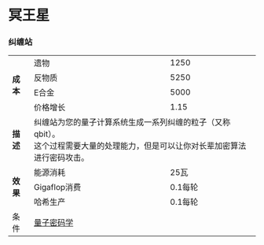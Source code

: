 # 冥王星
### 纠缠站
<table>
<tbody>
<tr>
<td rowspan="4">
<strong>
成本
</strong>
</td>
<td>
遗物
</td>
<td>
1250
</td>
</tr>
<tr>
<td>
反物质
</td>
<td>
5250
</td>
</tr>
<tr>
<td>
E合金
</td>
<td>
5000
</td>
</tr>
<tr>
<td>
价格增长
</td>
<td>
1.15
</td>
</tr>
<tr>
<td>
<strong>
描述
</strong>
</td>
<td colspan="2">
纠缠站为您的量子计算系统生成一系列纠缠的粒子（又称qbit）。
<br style="clear:both">
这个过程需要大量的处理能力，但是可以让你对长辈加密算法进行密码攻击。
</td>
</tr>
<tr>
<td rowspan="3">
<strong>
效果
</strong>
</td>
<td>
能源消耗
</td>
<td>
25瓦
</td>
</tr>
<tr>
<td>
Gigaflop消费
</td>
<td>
0.1每轮
</td>
</tr>
<tr>
<td>
哈希生产
</td>
<td>
0.1每轮
</td>
</tr>
<tr>
<td>
条件
</td>
<td colspan="2">
<a href="?file=001-猫咪百科/03-科技/01-科技#%E9%87%8F%E5%AD%90%E5%AF%86%E7%A0%81%E5%AD%A6">
量子密码学
</a>
</td>
</tr>
</tbody>
</table>
